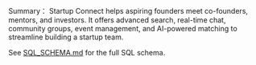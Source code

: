 Summary：
Startup Connect helps aspiring founders meet co-founders, mentors, and investors.
It offers advanced search, real-time chat, community groups, event management, and
AI-powered matching to streamline building a startup team.

See [SQL_SCHEMA.md](SQL_SCHEMA.md) for the full SQL schema.

